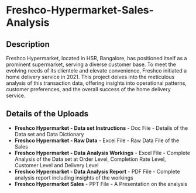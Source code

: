 # Freshco-Hypermarket-Sales-Analysis

## Description 

Freshco Hypermarket, located in HSR, Bangalore, has positioned itself as a prominent supermarket, serving a diverse customer base. To meet the evolving needs of its clientele and elevate convenience, Freshco initiated a home delivery service in 2021. This project delves into the meticulous analysis of this transaction data, offering insights into operational patterns, customer preferences, and the overall success of the home delivery service.


## Details of the Uploads

-  **Freshco Hypermarket - Data set Instructions** - Doc File - Details of the Data set and Data Dictionary
-  **Freshco Hypermarket - Raw Data** - Excel File - Raw Data File of the Sales
-  **Freshco Hypermarket - Data Analysis Workings** - Excel File - Complete Analysis of the Data set at Order Level, Completion Rate Level, Customer Level and Delivery Level
-  **Freshco Hypermarket - Data Analysis Report** - PDF File - Complete analysis report including insights of the workings
-  **Freshco Hypermarket Sales** - PPT File - A Presentation on the analysis 
